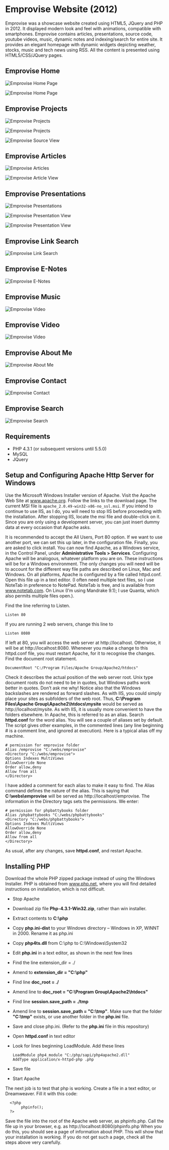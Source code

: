 # Emprovise Website (2012)

Emprovise was a showcase website created using HTML5, JQuery and PHP in 2012. It displayed modern look and feel with animations, compatible with smartphones. Emprovise contains articles, presentations, source code, youtube videos, music, dynamic notes and indexing/search for entire site. It provides an elegant homepage with dynamic widgets depicting weather, stocks, music and tech news using RSS. All the content is presented using HTML5/CSS/JQuery pages.

## Emprovise Home


   ![Emprovise Home Page](images/home1.png)


   ![Emprovise Home Page](images/home2.png)

## Emprovise Projects


   ![Emprovise Projects](images/projects1.png)


   ![Emprovise Projects](images/projects2.png)


   ![Emprovise Source View](images/sourceview.png)

## Emprovise Articles


   ![Emprovise Articles](images/articles.png)


   ![Emprovise Article View](images/articlesview.png)

## Emprovise Presentations


   ![Emprovise Presentations](images/presentations.png)


   ![Emprovise Presentation View](images/presentationview1.png)


   ![Emprovise Presentation View](images/presentationview2.png)

## Emprovise Link Search


   ![Emprovise Link Search](images/linksearch.png)

## Emprovise E-Notes


   ![Emprovise E-Notes](images/enotes.png)

## Emprovise Music


   ![Emprovise Video](images/music.png)

## Emprovise Video


   ![Emprovise Video](images/video.png)

## Emprovise About Me


   ![Emprovise About Me](images/aboutme.png)

## Emprovise Contact


   ![Emprovise Contact](images/contactus.png)

## Emprovise Search


   ![Emprovise Search](images/search.png)

## Requirements

* PHP 4.3.1 (or subsequent versions until 5.5.0)
* MySQL
* JQuery

## Setup and Configuring Apache Http Server for Windows

Use the Microsoft Windows Installer version of Apache. Visit the Apache Web Site at www.apache.org. Follow the links to the download page. The current MSI file is `apache_2.0.49-win32-x86-no_ssl.msi`. If you intend to continue to use IIS, as I do, you will need to stop IIS before proceeding with the installation. After stopping IIS, locate the msi file and double-click on it. Since you are only using a development server, you can just insert dummy data at every occasion that Apache asks.

It is recommended to accept the All Users, Port 80 option. If we want to use another port, we can set this up later, in the configuration file.
Finally, you are asked to click install. You can now find Apache, as a Windows service, in the Control Panel, under **Administrative Tools > Services**.
Configuring Apache will be analogous, whatever platform you are on. These instructions will be for a Windows environment. The only changes you will need will be to account for the different way file paths are described on Linux, Mac and Windows. On all platforms, Apache is configured by a file called httpd.conf. Open this file up in a text editor. (I often need multiple text files, so I use NoteTab in preference to NotePad. NoteTab is free, and is available from www.notetab.com. On Linux (I’m using Mandrake 9.1); I use Quanta, which also permits multiple files open.).

Find the line referring to Listen.

    Listen 80

If you are running 2 web servers, change this line to

    Listen 8080

If left at 80, you will access the web server at http://localhost. Otherwise, it will be at http://localhost:8080. Whenever you make a change to this httpd.conf file, you must restart Apache, for it to recognise the changes. Find the document root statement.

    DocumentRoot "C:/Program Files/Apache Group/Apache2/htdocs"


Check it describes the actual position of the web server root. Unix type document roots do not need to be in quotes, but Windows paths work better in quotes. Don’t ask me why! Notice also that the Windows backslashes are rendered as forward slashes. As with IIS, you could simply place your sites as subfolders of the web root. Thus, **C:\Program Files\Apache Group\Apache2\htdocs\mysite** would be served as http://localhost/mysite.
As with IIS, it is usually more convenient to have the folders elsewhere. In Apache, this is referred to as an alias. Search **httpd.conf** for the word alias. You will see a couple of aliases set by default. The script gives other examples, in the commented lines (any line beginning # is a comment line, and ignored at execution). Here is a typical alias off my machine.

    # permission for emprovise folder
    Alias /emprovise "C:/webs/emprovise"
    <Directory "C:/webs/emprovise">
    Options Indexes MultiViews
    AllowOverride None
    Order allow,deny
    Allow from all
    </Directory>

I have added a comment for each alias to make it easy to find. The Alias command defines the nature of the alias. This is saying that **C:\webs\emprovise** will be served as http://localhost/emprovise. The information in the Directory tags sets the permissions. We enter:

    # permission for phpbattybooks folder
    Alias /phpbattybooks "C:/webs/phpbattybooks"
    <Directory "C:/webs/phpbattybooks">
    Options Indexes MultiViews
    AllowOverride None
    Order allow,deny
    Allow from all
    </Directory>

As usual, after any changes, save **httpd.conf**, and restart Apache.

## Installing PHP

Download the whole PHP zipped package instead of using the Windows Installer. PHP is obtained from www.php.net, where you will find detailed instructions on installation, which is not difficult.

* Stop Apache
* Download zip file **Php-4.3.1-Win32.zip**, rather than win installer.
* Extract contents to **C:\php**
* Copy **php.ini-dist** to your Windows directory – Windows in XP, WINNT in 2000. Rename it as php.ini
* Copy **php4ts.dll** from C:\php to C:\Windows\System32
* Edit **php.ini** in a text editor, as shown in the next few lines
* Find the line extension_dir = ./
* Amend to **extension_dir = "C:\php"**
* Find line **doc_root = ./**
* Amend line to **doc_root = "C:\Program Group\Apache2\htdocs"**
* Find line **session.save_path = ./tmp**
* Amend line to **session.save_path = "C:\tmp"**. Make sure that the folder **"C:\tmp"** exists, or use another folder in the **php.ini** file.
* Save and close php.ini. (Refer to the **php.ini** file in this repository)
* Open **httpd.conf** in text editor
* Look for lines beginning LoadModule. Add these lines

      LoadModule php4_module "C:/php/sapi/php4apache2.dll"
      AddType application/x-httpd-php .php

* Save file
* Start Apache

The next job is to test that php is working. Create a file in a text editor, or Dreamweaver. Fill it with this code:

      <?php
           phpinfo();
      ?>

Save the file into the root of the Apache web server, as phpinfo.php. Call the file up in your browser, e.g. as http://localhost:8080/phpinfo.php When you do this, you should see a page of information about PHP. This will show that your installation is working. If you do not get such a page, check all the steps above very carefully.
